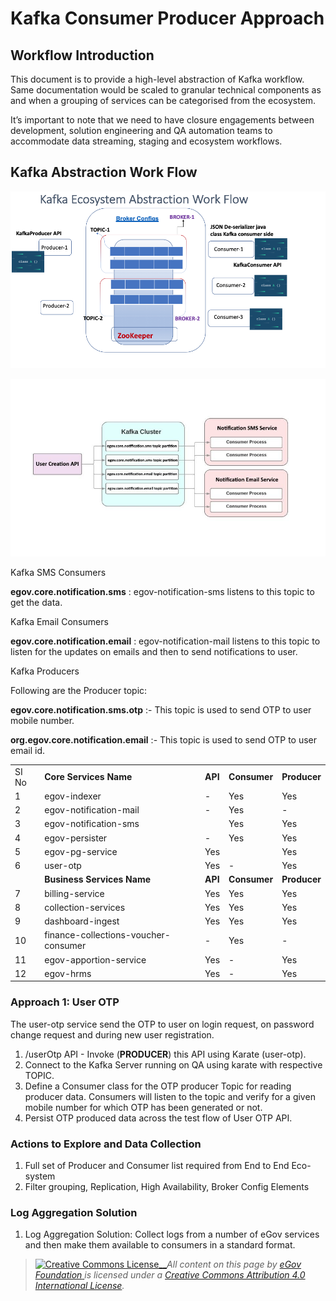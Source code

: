 # Kafka Consumer Producer Approach

## **Workflow Introduction**

This document is to provide a high-level abstraction of Kafka workflow. Same documentation would be scaled to granular technical components as and when a grouping of services can be categorised from the ecosystem.

It’s important to note that we need to have closure engagements between development, solution engineering and QA automation teams to accommodate data streaming, staging and ecosystem workflows.

## **Kafka Abstraction Work Flow**

![](../../.gitbook/assets/155.png)

![](../../.gitbook/assets/154.jpg)

Kafka SMS Consumers

**egov.core.notification.sms** : egov-notification-sms listens to this topic to get the data.

Kafka Email Consumers

**egov.core.notification.email** : egov-notification-mail listens to this topic to listen for the updates on emails and then to send notifications to user.

Kafka Producers

Following are the Producer topic:

**egov.core.notification.sms.otp** :- This topic is used to send OTP to user mobile number.

**org.egov.core.notification.email** :- This topic is used to send OTP to user email id.

|       |                                      |         |              |              |
| ----- | ------------------------------------ | ------- | ------------ | ------------ |
| SI No | **Core Services Name**               | **API** | **Consumer** | **Producer** |
| 1     | egov-indexer                         | -       | Yes          | Yes          |
| 2     | egov-notification-mail               | -       | Yes          | -            |
| 3     | egov-notification-sms                |         | Yes          | Yes          |
| 4     | egov-persister                       | -       | Yes          | Yes          |
| 5     | egov-pg-service                      | Yes     |              | Yes          |
| 6     | user-otp                             | Yes     | -            | Yes          |
|       | **Business Services Name**           | **API** | **Consumer** | **Producer** |
| 7     | billing-service                      | Yes     | Yes          | Yes          |
| 8     | collection-services                  | Yes     | Yes          | Yes          |
| 9     | dashboard-ingest                     | Yes     | Yes          | Yes          |
| 10    | finance-collections-voucher-consumer | -       | Yes          | -            |
| 11    | egov-apportion-service               | Yes     | -            | Yes          |
| 12    | egov-hrms                            | Yes     | -            | Yes          |

### **Approach 1: User OTP**

The user-otp service send the OTP to user on login request, on password change request and during new user registration.

1. /userOtp API - Invoke (**PRODUCER**) this API using Karate (user-otp).
2. Connect to the Kafka Server running on QA using karate with respective TOPIC.
3. Define a Consumer class for the OTP producer Topic for reading producer data. Consumers will listen to the topic and verify for a given mobile number for which OTP has been generated or not.
4. Persist OTP produced data across the test flow of User OTP API.

### **Actions to Explore and Data Collection**

1. Full set of Producer and Consumer list required from End to End Eco-system
2. Filter grouping, Replication, High Availability, Broker Config Elements

### **Log Aggregation Solution**

1. Log Aggregation Solution: Collect logs from a number of eGov services and then make them available to consumers in a standard format.

> [![Creative Commons License](https://i.creativecommons.org/l/by/4.0/80x15.png)\_\_](http://creativecommons.org/licenses/by/4.0/)_All content on this page by_ [_eGov Foundation_ ](https://egov.org.in/)_is licensed under a_ [_Creative Commons Attribution 4.0 International License_](http://creativecommons.org/licenses/by/4.0/)_._
